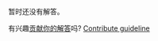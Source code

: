 
暂时还没有解答。

有兴趣[贡献你的解答](https://github.com/BFEdev/BFE.dev-solutions/blob/main/problem/validate-parenthesis_zh.md)吗? [Contribute guideline](https://github.com/BFEdev/BFE.dev-solutions#how-to-contribute)
